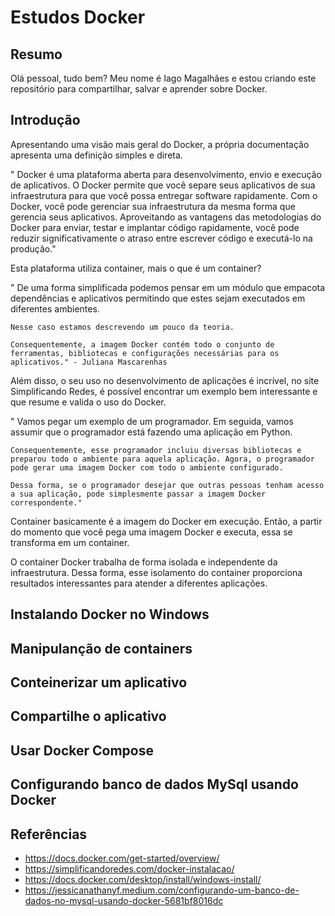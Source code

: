 # Estudos Docker

## Resumo
Olá pessoal, tudo bem?
Meu nome é Iago Magalhães e estou criando este repositório para compartilhar, salvar e aprender sobre Docker.

## Introdução
Apresentando uma visão mais geral do Docker, a própria documentação apresenta uma definição simples e direta.
<p>
    " Docker é uma plataforma aberta para desenvolvimento, envio e execução de aplicativos. O Docker permite que você separe seus aplicativos de sua infraestrutura para que você possa entregar software rapidamente. Com o Docker, você pode gerenciar sua infraestrutura da mesma forma que gerencia seus aplicativos. Aproveitando as vantagens das metodologias do Docker para enviar, testar e implantar código rapidamente, você pode reduzir significativamente o atraso entre escrever código e executá-lo na produção."
</p>
Esta plataforma utiliza container, mais o que é um container?
<p>
    " De uma forma simplificada podemos pensar em um módulo que empacota dependências e aplicativos permitindo que estes sejam executados em diferentes ambientes. 

    Nesse caso estamos descrevendo um pouco da teoria. 

    Consequentemente, a imagem Docker contém todo o conjunto de ferramentas, bibliotecas e configurações necessárias para os aplicativos." - Juliana Mascarenhas
</p>
  Além disso, o seu uso no desenvolvimento de aplicações é incrível, no site Simplificando Redes, é possível encontrar um exemplo bem interessante e que resume e valida o uso do Docker.
<p>
    " Vamos pegar um exemplo de um programador. Em seguida, vamos assumir que o programador está fazendo uma aplicação em Python.

    Consequentemente, esse programador incluiu diversas bibliotecas e preparou todo o ambiente para aquela aplicação. Agora, o programador pode gerar uma imagem Docker com todo o ambiente configurado. 

    Dessa forma, se o programador desejar que outras pessoas tenham acesso a sua aplicação, pode simplesmente passar a imagem Docker correspondente."
</p>
<p>
    Container basicamente é a imagem do Docker em execução. Então, a partir do momento que você pega uma imagem Docker e executa, essa se transforma em um container.
</p>
<p>
O container Docker trabalha de forma isolada e independente da infraestrutura. Dessa forma, esse isolamento do container proporciona resultados interessantes para atender a diferentes aplicações.
</p>

## Instalando Docker no Windows

## Manipulanção de containers

## Conteinerizar um aplicativo

## Compartilhe o aplicativo

## Usar Docker Compose

## Configurando banco de dados MySql usando Docker

## Referências
- https://docs.docker.com/get-started/overview/
- https://simplificandoredes.com/docker-instalacao/
- https://docs.docker.com/desktop/install/windows-install/
- https://jessicanathanyf.medium.com/configurando-um-banco-de-dados-no-mysql-usando-docker-5681bf8016dc
